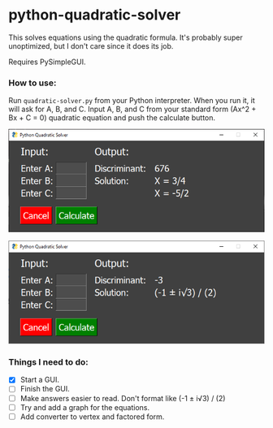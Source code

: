# python-quadratic-solver
This solves equations using the quadratic formula. It's probably super unoptimized, but I don't care since it does its job.

Requires PySimpleGUI.

### How to use:

Run `quadratic-solver.py` from your Python interpreter.
When you run it, it will ask for A, B, and C.
Input A, B, and C from your standard form (Ax^2 + Bx + C = 0) quadratic equation and push the calculate button.

![Preview](images/preview1.PNG)

![Preview](images/preview2.PNG)

### Things I need to do:

- [x] Start a GUI.
- [ ] Finish the GUI.
- [ ] Make answers easier to read. Don't format like (-1 ± i√3) / (2)
- [ ] Try and add a graph for the equations.
- [ ] Add converter to vertex and factored form.
